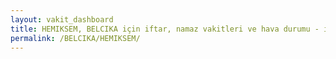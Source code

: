 ```yaml
---
layout: vakit_dashboard
title: HEMIKSEM, BELCIKA için iftar, namaz vakitleri ve hava durumu - ilçe/eyalet seç
permalink: /BELCIKA/HEMIKSEM/
---
```


<script type="text/javascript">
  var GLOBAL_COUNTRY = 'BELCIKA';
  var GLOBAL_CITY = 'HEMIKSEM';
  var GLOBAL_STATE = '';
  var lat = 72;
  var lon = 21;
</script>

